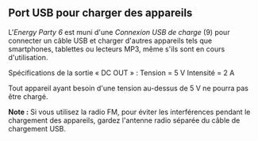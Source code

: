 ## Port USB pour charger des appareils

L'*Energy Party 6* est muni d'une *Connexion USB de charge* (9) pour connecter un câble USB et charger d'autres appareils tels que smartphones, tablettes ou lecteurs MP3, même s'ils sont en cours d'utilisation.

Spécifications de la sortie « DC OUT » : 
Tension = 5 V 
Intensité = 2 A

Tout appareil ayant besoin d'une tension au-dessus de 5 V ne pourra pas être chargé.

**Note :** Si vous utilisez la radio FM, pour éviter les interférences pendant le chargement des appareils, gardez l'antenne radio séparée du câble de chargement USB.
